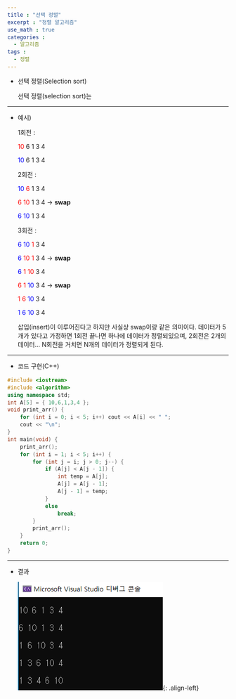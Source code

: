```yaml
---
title : "선택 정렬"
excerpt : "정렬 알고리즘"
use_math : true
categories :
  - 알고리즘
tags :
  - 정렬
---
```


- 선택 정렬(Selection sort)

  선택 정렬(selection sort)는

---

- 예시)

  1회전 :   

  <span style="color:red">10</span>  6  1  3  4  

  <span style="color:blue">10</span>  6  1  3  4  

  2회전 :

  <span style="color:blue">10</span>  <span style="color:red">6</span>  1  3  4  

  <span style="color:red">6</span>  <span style="color:red">10</span>  1  3  4   -> **swap**

  <span style="color:blue">6</span>  <span style="color:blue">10</span>  1  3  4

  3회전 :

  <span style="color:blue">6</span>  <span style="color:blue">10</span>  <span style="color:red">1</span>  3  4

  <span style="color:blue">6</span>  <span style="color:red">10</span>  <span style="color:red">1</span>  3  4 -> **swap**

  <span style="color:blue">6</span>  <span style="color:red">1</span>  <span style="color:red">10</span>  3  4

  <span style="color:red">6</span>  <span style="color:red">1</span>  <span style="color:blue">10</span>  3  4 -> **swap**

  <span style="color:red">1</span>  <span style="color:red">6</span>  <span style="color:blue">10</span>  3  4

  <span style="color:blue">1</span>  <span style="color:blue">6</span>  <span style="color:blue">10</span>  3  4

  삽입(insert)이 이루어진다고 하지만 사실상 swap이랑 같은 의미이다. 데이터가 5개가 있다고 가정하면 1회전 끝나면 하나에 데이터가 정렬되있으며, 2회전은 2개의 데이터... N회전을 거치면 N개의 데이터가 정렬되게 된다.

---

- 코드 구현(C++)

```cpp
#include <iostream>
#include <algorithm>
using namespace std;
int A[5] = { 10,6,1,3,4 };
void print_arr() {
	for (int i = 0; i < 5; i++) cout << A[i] << " ";
	cout << "\n";
}
int main(void) {
	print_arr();
	for (int i = 1; i < 5; i++) {
		for (int j = i; j > 0; j--) {
			if (A[j] < A[j - 1]) {
				int temp = A[j];
				A[j] = A[j - 1];
				A[j - 1] = temp;
			}
			else
				break;
		}
		print_arr();
	}
	return 0;
}
```
---

- 결과

  ![](/assets/images/삽입.png){: .align-left}
